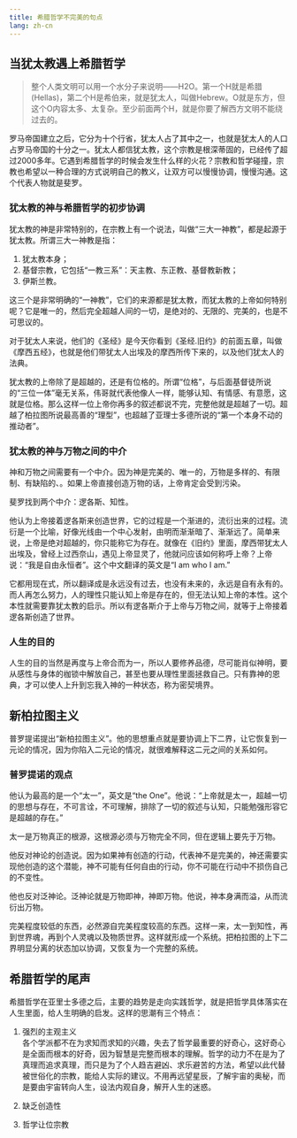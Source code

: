 ```yaml
---
title: 希腊哲学不完美的句点
lang: zh-cn
---
```


## 当犹太教遇上希腊哲学

> 整个人类文明可以用一个水分子来说明——H2O。第一个H就是希腊(Hellas)，第二个H是希伯来，就是犹太人，叫做Hebrew。O就是东方，但这个O内容太多、太复杂。至少前面两个H，就是你要了解西方文明不能绕过去的。

罗马帝国建立之后，它分为十个行省，犹太人占了其中之一，也就是犹太人的人口占罗马帝国的十分之一。犹太人都信犹太教，这个宗教是根深蒂固的，已经传了超过2000多年。它遇到希腊哲学的时候会发生什么样的火花？宗教和哲学碰撞，宗教也希望以一种合理的方式说明自己的教义，让双方可以慢慢协调，慢慢沟通。这个代表人物就是斐罗。

### 犹太教的神与希腊哲学的初步协调

犹太教的神是非常特别的，在宗教上有一个说法，叫做“三大一神教”，都是起源于犹太教。所谓三大一神教是指：
1. 犹太教本身；
2. 基督宗教，它包括“一教三系”：天主教、东正教、基督教新教；
3. 伊斯兰教。  

这三个是非常明确的“一神教”，它们的来源都是犹太教，而犹太教的上帝如何特别呢？它是唯一的，然后完全超越人间的一切，是绝对的、无限的、完美的，也是不可思议的。

对于犹太人来说，他们的《圣经》是今天你看到《圣经.旧约》的前面五章，叫做《摩西五经》，也就是他们带犹太人出埃及的摩西所传下来的，以及他们犹太人的法典。

犹太教的上帝除了是超越的，还是有位格的。所谓“位格”，与后面基督徒所说的“三位一体”毫无关系，伟哥就代表他像人一样，能够认知、有情感、有意愿，这就是位格。那么这样一位上帝你再多的叙述都说不完，完整他就是超越了一切。超越了柏拉图所说最高善的“理型”，也超越了亚理士多德所说的“第一个本身不动的推动者”。

### 犹太教的神与万物之间的中介

神和万物之间需要有一个中介。因为神是完美的、唯一的，万物是多样的、有限制、有缺陷的、。如果上帝直接创造万物的话，上帝肯定会受到污染。

斐罗找到两个中介：逻各斯、知性。

他认为上帝接着逻各斯来创造世界，它的过程是一个渐进的，流衍出来的过程。流衍是一个比喻，好像光线由一个中心发射，由明而渐渐暗了、渐渐远了。简单来说，上帝是绝对超越的，你只能称它为存在。就像在《旧约》里面，摩西带犹太人出埃及，曾经上过西奈山，遇见上帝显灵了，他就问应该如何称呼上帝？上帝说：“我是自由永恒者”。这个中文翻译的英文是“I am who I am.”

它都用现在式，所以翻译成是永远没有过去，也没有未来的，永远是自有永有的。而人再怎么努力，人的理性只能认知上帝是存在的，但无法认知上帝的本性。这个本性就需要靠犹太教的启示。所以有逻各斯介于上帝与万物之间，就等于上帝接着逻各斯创造了世界。

### 人生的目的

人生的目的当然是再度与上帝合而为一，所以人要修养品德，尽可能肖似神明，要从感性与身体的枷锁中解放自己，甚至也要从理性里面拯救自己。只有靠神的恩典，才可以使人上升到忘我入神的一种状态，称为密契境界。


## 新柏拉图主义

普罗提诺提出“新柏拉图主义”。他的思想重点就是要协调上下二界，让它恢复到一元论的情况，因为你陷入二元论的情况，就很难解释这二元之间的关系如何。

### 普罗提诺的观点

他认为最高的是一个“太一”，英文是“the One”。他说：“上帝就是太一，超越一切的思想与存在，不可言诠，不可理解，排除了一切的叙述与认知，只能勉强形容它是超越的存在。”

太一是万物真正的根源，这根源必须与万物完全不同，但在逻辑上要先于万物。

他反对神论的创造说。因为如果神有创造的行动，代表神不是完美的，神还需要实现他创造的这个潜能，神不可能有任何自由的行动，你不可能在行动中不损伤自己的不变性。

他也反对泛神论。泛神论就是万物即神，神即万物。他说，神本身满而溢，从而流衍出万物。

完美程度较低的东西，必然源自完美程度较高的东西。这样一来，太一到知性，再到世界魂，再到个人灵魂以及物质世界。这样就形成一个系统。把柏拉图的上下二界明显分离的状态加以协调，又恢复为一个完整的系统。


## 希腊哲学的尾声

希腊哲学在亚里士多德之后，主要的趋势是走向实践哲学，就是把哲学具体落实在人生里面，给人生明确的启发。这样的思潮有三个特点：

1. 强烈的主观主义  
各个学派都不在为求知而求知的兴趣，失去了哲学最重要的好奇心，这好奇心是全面而根本的好奇，因为智慧是完整而根本的理解。哲学的动力不在是为了真理而追求真理，而只是为了个人趋吉避凶、求乐避苦的方法，希望以此代替被世俗化的宗教，能给人实际的建议。不用再远望星辰，了解宇宙的奥秘，而是要由宇宙转向人生，设法内观自身，解开人生的迷惑。

2. 缺乏创造性  

3. 哲学让位宗教
